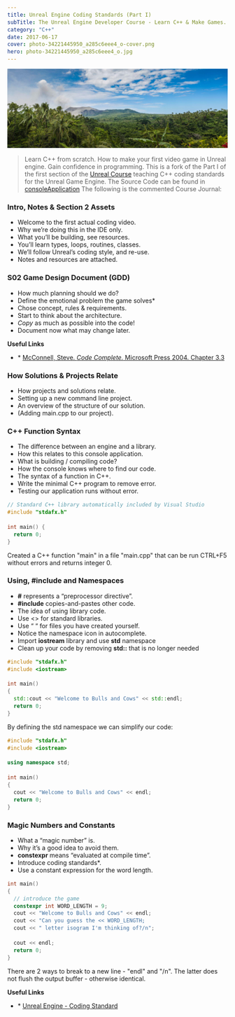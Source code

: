 ```yaml
---
title: Unreal Engine Coding Standards (Part I)
subTitle: The Unreal Engine Developer Course - Learn C++ & Make Games. Learn C++ from scratch. How to make your first video game in Unreal engine. Gain confidence in programming.
category: "C++"
date: 2017-06-17
cover: photo-34221445950_a285c6eee4_o-cover.png
hero: photo-34221445950_a285c6eee4_o.jpg
---
```


![Unreal Engine Coding Standards](./photo-34221445950_a285c6eee4_o.jpg)


> Learn C++ from scratch. How to make your first video game in Unreal engine. Gain confidence in programming.
> This is a fork of the Part I of the first section of the [Unreal Course](https://github.com/UnrealCourse) teaching C++ coding standards for the Unreal Game Engine.
> The Source Code can be found in [consoleApplication](https://github.com/mpolinowski/consoleApplication)
> The following is the commented Course Journal:


### Intro, Notes & Section 2 Assets

+ Welcome to the first actual coding video.
+ Why we’re doing this in the IDE only.
+ What you’ll be building, see resources.
+ You’ll learn types, loops, routines, classes.
+ We’ll follow Unreal’s coding style, and re-use.
+ Notes and resources are attached.

### S02 Game Design Document (GDD)

+ How much planning should we do?
+ Define the emotional problem the game solves\*
+ Chose concept, rules & requirements.
+ Start to think about the architecture.
+ _Copy_ as much as possible into the code!
+ Document now what may change later.

**Useful Links**
+ \* [McConnell, Steve. _Code Complete._ Microsoft Press 2004. Chapter 3.3](https://www.amazon.com/gp/product/0735619670/)

### How Solutions & Projects Relate

+ How projects and solutions relate.
+ Setting up a new command line project.
+ An overview of the structure of our solution.
+ (Adding main.cpp to our project).

### C++ Function Syntax

+ The difference between an engine and a library.
+ How this relates to this console application.
+ What is building / compiling code?
+ How the console knows where to find our code.
+ The syntax of a function in C++.
+ Write the minimal C++ program to remove error.
+ Testing our application runs without error.

```cpp
// Standard C++ library automatically included by Visual Studio
#include "stdafx.h"

int main() {
  return 0;
}
```

Created a C++ function "main" in a file "main.cpp" that can be run CTRL+F5 without errors and returns integer 0.

### Using, #include and Namespaces

+ **#** represents a “preprocessor directive”.
+ **#include** copies-and-pastes other code.
+ The idea of using library code.
+ Use <> for standard libraries.
+ Use “ “ for files you have created yourself.
+ Notice the namespace icon in autocomplete.
+ Import **iostream** library and use **std** namespace
+ Clean up your code by removing **std::** that is no longer needed

```cpp
#include "stdafx.h"
#include <iostream>

int main()
{
  std::cout << "Welcome to Bulls and Cows" << std::endl;
  return 0;
}
```

By defining the std namespace we can simplify our code:

```cpp
#include "stdafx.h"
#include <iostream>

using namespace std;

int main()
{
  cout << "Welcome to Bulls and Cows" << endl;
  return 0;
}
```

### Magic Numbers and Constants

+ What a “magic number” is.
+ Why it’s a good idea to avoid them.
+ **constexpr** means “evaluated at compile time”.
+ Introduce coding standards\*.
+ Use a constant expression for the word length.

```cpp
int main()
{
  // introduce the game
  constexpr int WORD_LENGTH = 9;
  cout << "Welcome to Bulls and Cows" << endl;
  cout << "Can you guess the << WORD_LENGTH;
  cout << " letter isogram I'm thinking of?/n";

  cout << endl;
  return 0;
}
```

There are 2 ways to break to a new line - "endl" and "/n". The latter does not flush the output buffer - otherwise identical.

**Useful Links**
+ \* [Unreal Engine - Coding Standard](https://docs.unrealengine.com/latest/INT/Programming/Development/CodingStandard/index.html)